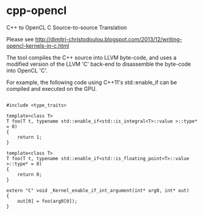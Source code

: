 cpp-opencl
==========

C++ to OpenCL C Source-to-source Translation

Please see http://dimitri-christodoulou.blogspot.com/2013/12/writing-opencl-kernels-in-c.html



The tool compiles the C++ source into LLVM byte-code, and uses a modified version of the LLVM 'C' back-end to disassemble the byte-code into OpenCL 'C'.

For example, the following code using C++11's std::enable_if can be compiled and executed on the GPU.

```

#include <type_traits>

template<class T>
T foo(T t, typename std::enable_if<std::is_integral<T>::value >::type* = 0)
{
    return 1;
}

template<class T>
T foo(T t, typename std::enable_if<std::is_floating_point<T>::value >::type* = 0)
{
    return 0;
}

extern "C" void _Kernel_enable_if_int_argument(int* arg0, int* out)
{
    out[0] = foo(arg0[0]);
}

```
